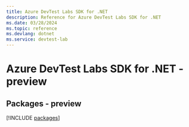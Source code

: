 ```yaml
---
title: Azure DevTest Labs SDK for .NET
description: Reference for Azure DevTest Labs SDK for .NET
ms.date: 03/28/2024
ms.topic: reference
ms.devlang: dotnet
ms.service: devtest-lab
---
```

# Azure DevTest Labs SDK for .NET - preview
## Packages - preview
[!INCLUDE [packages](devtest-labs-index.md)]